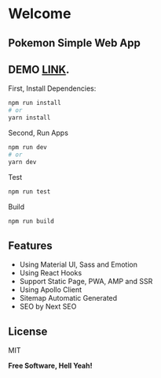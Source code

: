 # Welcome
## Pokemon Simple Web App

## DEMO [LINK](https://pokemon-web-mu.vercel.app/).

First, Install Dependencies:

```bash
npm run install
# or
yarn install
```

Second, Run Apps

```bash
npm run dev
# or
yarn dev
```

Test

```bash
npm run test
```

Build

```bash
npm run build
```

## Features

- Using Material UI, Sass and Emotion
- Using React Hooks 
- Support Static Page, PWA, AMP and SSR
- Using Apollo Client
- Sitemap Automatic Generated
- SEO by Next SEO


## License

MIT

**Free Software, Hell Yeah!**


